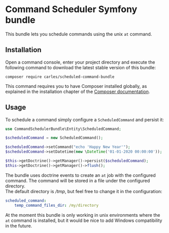 Command Scheduler Symfony bundle
================================

This bundle lets you schedule commands using the unix `at` command.  

Installation
------------
Open a command console, enter your project directory and execute the following command to download the latest stable 
version of this bundle:
```
composer require carles/scheduled-command-bundle
```
This command requires you to have Composer installed globally, as explained in the installation chapter of the 
[Composer documentation](https://getcomposer.org/doc/00-intro.md).

Usage
-----

To schedule a command simply configure a `ScheduledCommand` and persist it:

```php
use CommandSchedulerBundle\Entity\ScheduledCommand;

$scheduledCommand = new ScheduledCommand();

$scheduledCommand->setCommand("echo 'Happy New Year'");
$scheduledCommand->setDatetime(new \DateTime('01-01-2020 00:00:00'));

$this->getDoctrine()->getManager()->persist($scheduledCommand);
$this->getDoctrine()->getManager()->flush();

```

The bundle uses doctrine events to create an `at` job with the configured command. The command 
will be stored in a file under the configured directory.  
The default directory is */tmp*, but feel free to change it in the configuration:
```yaml
scheduled_command:
    temp_command_files_dir: /my/directory
```

At the moment this bundle is only working in unix environments where the `at` command
is installed, but it would be nice to add Windows compatibility in the future.
